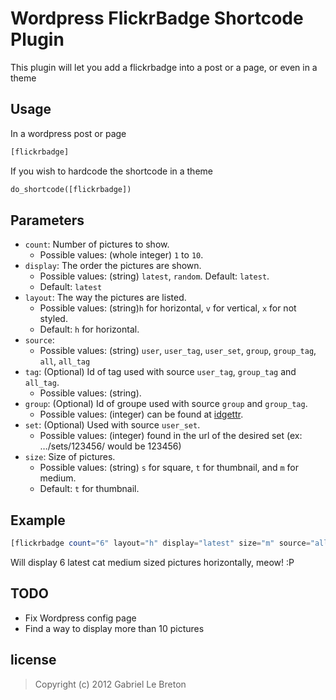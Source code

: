 Wordpress FlickrBadge Shortcode Plugin
======================================

This plugin will let you add a flickrbadge into a post or a page, or even in a theme

Usage
-----
In a wordpress post or page
```php
[flickrbadge]
```
If you wish to hardcode the shortcode in a theme
```php
do_shortcode([flickrbadge])
```

Parameters
----------
- ```count```: Number of pictures to show.
  - Possible values: (whole integer) ```1``` to ```10```. 
- ```display```: The order the pictures are shown.
  - Possible values: (string) ```latest```, ```random```. Default: ```latest```.
  - Default: ```latest```
- ```layout```: The way the pictures are listed.
  - Possible values: (string)```h``` for horizontal, ```v``` for vertical, ```x``` for not styled.
  - Default: ```h``` for horizontal.
- ```source```:
  - Possible values: (string) ```user```, ```user_tag```, ```user_set```, ```group```, ```group_tag```, ```all```, ```all_tag```
- ```tag```: (Optional) Id of tag used with source ```user_tag```, ```group_tag``` and ```all_tag```.
  - Possible values: (string).
- ```group```: (Optional) Id of groupe used with source ```group``` and ```group_tag```.
  - Possible values: (integer) can be found at [idgettr](http://www.idgettr.com).
- ```set```: (Optional) Used with source ```user_set```.
  - Possible values: (integer) found in the url of the desired set (ex: …/sets/123456/ would be 123456)
- ```size```: Size of pictures.
  - Possible values: (string) ```s``` for square, ```t``` for thumbnail, and ```m``` for medium.
  - Default: ```t``` for thumbnail.

Example
-------
```php
[flickrbadge count="6" layout="h" display="latest" size="m" source="all_tag" tag="cat"]
```
Will display 6 latest cat medium sized pictures horizontally, meow! :P

TODO
----
- Fix Wordpress config page
- Find a way to display more than 10 pictures


license
-------
> Copyright (c) 2012 Gabriel Le Breton